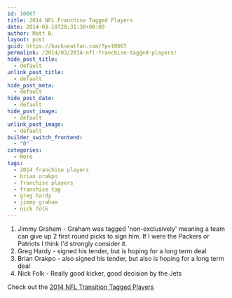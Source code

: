 ```yaml
---
id: 10667
title: 2014 NFL Franchise Tagged Players
date: 2014-03-10T20:31:38+00:00
author: Matt B.
layout: post
guid: https://backseatfan.com/?p=10667
permalink: /2014/03/2014-nfl-franchise-tagged-players/
hide_post_title:
  - default
unlink_post_title:
  - default
hide_post_meta:
  - default
hide_post_date:
  - default
hide_post_image:
  - default
unlink_post_image:
  - default
builder_switch_frontend:
  - "0"
categories:
  - More
tags:
  - 2014 franchise players
  - brian orakpo
  - franchise players
  - franchise tag
  - greg hardy
  - jimmy graham
  - nick folk
---
```


<div class="entry">
  <ol>
    <li>
      Jimmy Graham - Graham was tagged 'non-exclusively' meaning a team can give up 2 first round picks to sign him. If I were the Packers or Patriots I think I'd strongly consider it.
    </li>
    <li>
      Greg Hardy - signed his tender, but is hoping for a long term deal
    </li>
    <li>
      Brian Orakpo - also signed his tender, but also is hoping for a long term deal
    </li>
    <li>
      Nick Folk - Really good kicker, good decision by the Jets
    </li>
  </ol>

  <p>
    Check out the <a href="https://backseatfan.com/2014/03/2014-nfl-transition-tagged-players/">2014 NFL Transition Tagged Players</a>
  </p>
</div>
